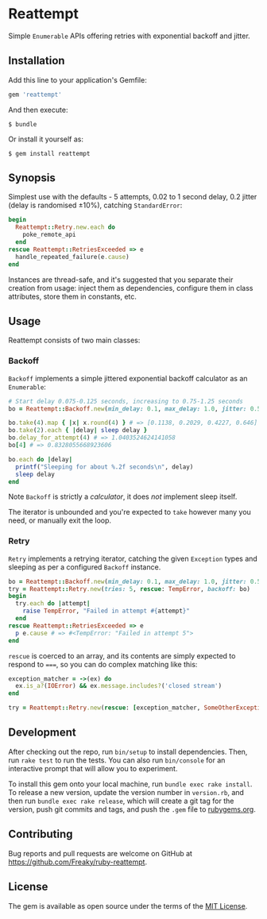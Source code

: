 # Reattempt

Simple `Enumerable` APIs offering retries with exponential backoff and jitter.

## Installation

Add this line to your application's Gemfile:

```ruby
gem 'reattempt'
```

And then execute:

    $ bundle

Or install it yourself as:

    $ gem install reattempt

## Synopsis

Simplest use with the defaults - 5 attempts, 0.02 to 1 second delay, 0.2 jitter
(delay is randomised ±10%), catching `StandardError`:

```ruby
begin
  Reattempt::Retry.new.each do
    poke_remote_api
  end
rescue Reattempt::RetriesExceeded => e
  handle_repeated_failure(e.cause)
end
```

Instances are thread-safe, and it's suggested that you separate their creation
from usage: inject them as dependencies, configure them in class attributes,
store them in constants, etc.

## Usage

Reattempt consists of two main classes:

### Backoff

`Backoff` implements a simple jittered exponential backoff calculator as an
`Enumerable`:

```ruby
# Start delay 0.075-0.125 seconds, increasing to 0.75-1.25 seconds
bo = Reattempt::Backoff.new(min_delay: 0.1, max_delay: 1.0, jitter: 0.5)

bo.take(4).map { |x| x.round(4) } # => [0.1138, 0.2029, 0.4227, 0.646]
bo.take(2).each { |delay| sleep delay }
bo.delay_for_attempt(4) # => 1.0403524624141058
bo[4] # => 0.8328055668923606

bo.each do |delay|
  printf("Sleeping for about %.2f seconds\n", delay)
  sleep delay
end
```

Note `Backoff` is strictly a *calculator*, it does *not* implement sleep itself.

The iterator is unbounded and you're expected to `take` however many you need,
or manually exit the loop.

### Retry

`Retry` implements a retrying iterator, catching the given `Exception` types and
sleeping as per a configured `Backoff` instance.

```ruby
bo = Reattempt::Backoff.new(min_delay: 0.1, max_delay: 1.0, jitter: 0.5)
try = Reattempt::Retry.new(tries: 5, rescue: TempError, backoff: bo)
begin
  try.each do |attempt|
    raise TempError, "Failed in attempt #{attempt}"
  end
rescue Reattempt::RetriesExceeded => e
  p e.cause # => #<TempError: "Failed in attempt 5">
end
```

`rescue` is coerced to an array, and its contents are simply expected to
respond to `===`, so you can do complex matching like this:

```ruby
exception_matcher = ->(ex) do
  ex.is_a?(IOError) && ex.message.includes?('closed stream')
end

try = Reattempt::Retry.new(rescue: [exception_matcher, SomeOtherException])
```

## Development

After checking out the repo, run `bin/setup` to install dependencies. Then, run `rake test` to run the tests. You can also run `bin/console` for an interactive prompt that will allow you to experiment.

To install this gem onto your local machine, run `bundle exec rake install`. To release a new version, update the version number in `version.rb`, and then run `bundle exec rake release`, which will create a git tag for the version, push git commits and tags, and push the `.gem` file to [rubygems.org](https://rubygems.org).

## Contributing

Bug reports and pull requests are welcome on GitHub at https://github.com/Freaky/ruby-reattempt.

## License

The gem is available as open source under the terms of the [MIT License](https://opensource.org/licenses/MIT).
